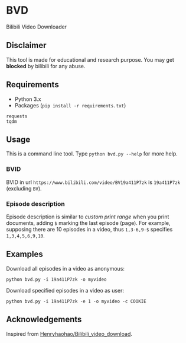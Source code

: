# BVD
Bilibili Video Downloader

## Disclaimer
This tool is made for educational and research purpose. You may get **blocked** by bilibili for any abuse.

## Requirements
- Python 3.x
- Packages (`pip install -r requirements.txt`)
```
requests
tqdm
```

## Usage
This is a command line tool. Type `python bvd.py --help` for more help.

### BVID
BVID in url `https://www.bilibili.com/video/BV19a411P7zk` is `19a411P7zk` (excluding `BV`).

### Episode description
Episode description is similar to *custom print range* when you print documents, adding `$` marking the last episode (page). For example, supposing there are 10 episodes in a video, thus `1,3-6,9-$` specifies `1,3,4,5,6,9,10`.

## Examples
Download all episodes in a video as anonymous:
```
python bvd.py -i 19a411P7zk -o myvideo
```
Download specified episodes in a video as user:
```
python bvd.py -i 19a411P7zk -e 1 -o myvideo -c COOKIE
```

## Acknowledgements
Inspired from [Henryhaohao/Bilibili_video_download](https://github.com/Henryhaohao/Bilibili_video_download).
